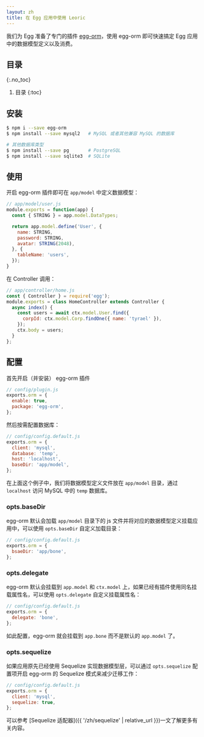 ```yaml
---
layout: zh
title: 在 Egg 应用中使用 Leoric
---
```


我们为 Egg 准备了专门的插件 [egg-orm](https://github.com/eggjs/egg-orm)，使用 egg-orm 即可快速搞定 Egg 应用中的数据模型定义以及消费。

## 目录
{:.no_toc}

1. 目录
{:toc}

## 安装

```bash
$ npm i --save egg-orm
$ npm install --save mysql2   # MySQL 或者其他兼容 MySQL 的数据库

# 其他数据库类型
$ npm install --save pg       # PostgreSQL
$ npm install --save sqlite3  # SQLite
```

## 使用

开启 egg-orm 插件即可在 `app/model` 中定义数据模型：

```js
// app/model/user.js
module.exports = function(app) {
  const { STRING } = app.model.DataTypes;

  return app.model.define('User', {
    name: STRING,
    password: STRING,
    avatar: STRING(2048),
  }, {
    tableName: 'users',
  });
}
```

在 Controller 调用：

```js
// app/controller/home.js
const { Controller } = require('egg');
module.exports = class HomeController extends Controller {
  async index() {
    const users = await ctx.model.User.find({
      corpId: ctx.model.Corp.findOne({ name: 'tyrael' }),
    });
    ctx.body = users;
  }
};
```

## 配置

首先开启（并安装） egg-orm 插件

```js
// config/plugin.js
exports.orm = {
  enable: true,
  package: 'egg-orm',
};
```

然后按需配置数据库：

```js
// config/config.default.js
exports.orm = {
  client: 'mysql',
  database: 'temp',
  host: 'localhost',
  baseDir: 'app/model',
};
```

在上面这个例子中，我们将数据模型定义文件放在 `app/model` 目录，通过 `localhost` 访问 MySQL 中的 `temp` 数据库。

### opts.baseDir

egg-orm 默认会加载 `app/model` 目录下的 js 文件并将对应的数据模型定义挂载应用中，可以使用 `opts.baseDir` 自定义加载目录：

```js
// config/config.default.js
exports.orm = {
  bsaeDir: 'app/bone',
};
```

### opts.delegate

egg-orm 默认会挂载到 `app.model` 和 `ctx.model` 上，如果已经有插件使用同名挂载属性名，可以使用 `opts.delegate` 自定义挂载属性名：

```js
// config/config.default.js
exports.orm = {
  delegate: 'bone',
};
```

如此配置，egg-orm 就会挂载到 `app.bone` 而不是默认的 `app.model` 了。

### opts.sequelize

如果应用原先已经使用 Sequelize 实现数据模型层，可以通过 `opts.sequelize` 配置项开启 egg-orm 的 Sequelize 模式来减少迁移工作：

```js
// config/config.default.js
exports.orm = {
  client: 'mysql',
  sequelize: true,
};
```

可以参考 [Sequelize 适配器]({{ '/zh/sequelize' | relative_url }})一文了解更多有关内容。
